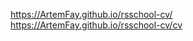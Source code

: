 https://ArtemFay.github.io/rsschool-cv/                                
https://ArtemFay.github.io/rsschool-cv/cv
